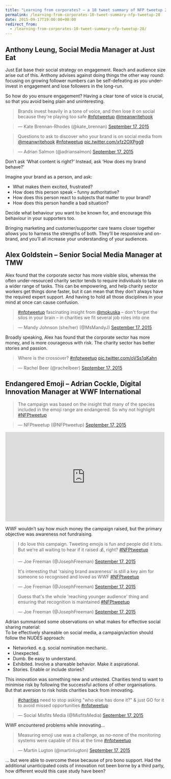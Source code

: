 ```yaml
---
title: "Learning from corporates? – a 10 tweet summary of NFP tweetup 28"
permalink: /learning-from-corporates-10-tweet-summary-nfp-tweetup-28
date: 2015-09-17T19:00:00+00:00
redirect_from:
  - /learning-from-corporates-10-tweet-summary-nfp-tweetup-28/
---
```


## Anthony Leung, Social Media Manager at Just Eat

Just Eat base their social strategy on engagement. Reach and audience size arise out of this. Anthony advises against doing things the other way round: focusing on growing follower numbers can be self-defeating as you under-invest in engagement and lose followers in the long-run.

So how do you ensure engagement? Having a clear tone of voice is crucial, so that you avoid being plain and uninteresting.

> Brands invest heavily in a tone of voice, and then lose it on social because they're playing too safe [#nfptweetup](https://twitter.com/hashtag/nfptweetup?src=hash&ref_src=twsrc%5Etfw) [@meanwritehook](https://twitter.com/meanwritehook)

> — Kate Brennan-Rhodes (@kate_brennan) [September 17, 2015](https://twitter.com/kate_brennan/status/644564777625387008?ref_src=twsrc%5Etfw)

> Questions to ask to discover who your brand is on social media from [@meanwritehook](https://twitter.com/meanwritehook) [#nfptweetup](https://twitter.com/hashtag/nfptweetup?src=hash&ref_src=twsrc%5Etfw) [pic.twitter.com/xfz2OXPgg9](http://t.co/xfz2OXPgg9)

> — Adrian Salmon (@adriansalmon) [September 17, 2015](https://twitter.com/adriansalmon/status/644565267524272128?ref_src=twsrc%5Etfw)

Don’t ask ‘What content is right?’ Instead, ask ‘How does my brand behave?’

Imagine your brand as a person, and ask:

- What makes them excited, frustrated?
- How does this person speak – funny authoritative?
- How does this person react to subjects that matter to your brand?
- How does this person handle a bad situation?

Decide what behaviour you want to be known for, and encourage this behaviour in your supporters too.

Bringing marketing and customer/supporter care teams closer together allows you to harness the strengths of both. They’ll be responsive and on-brand, and you’ll all increase your understanding of your audiences.

## Alex Goldstein – Senior Social Media Manager at TMW

Alex found that the corporate sector has more visible silos, whereas the often under-resourced charity sector tends to require individuals to take on a wider range of tasks. This can be empowering, and help charity sector workers get things done faster, but it can mean that they don’t always have the required expert support. And having to hold all those disciplines in your mind at once can cause confusion.

> [#nfptweetup](https://twitter.com/hashtag/nfptweetup?src=hash&ref_src=twsrc%5Etfw) fascinating insight from [@mokuska](https://twitter.com/mokuska) – don't forget the silos in your brain – in charities we fit several job roles into one

> — Mandy Johnson (she/her) (@MsMandyJ) [September 17, 2015](https://twitter.com/MsMandyJ/status/644571130024562688?ref_src=twsrc%5Etfw)

Broadly speaking, Alex has found that the corporate sector has more money, and is more courageous with risk. The charity sector has better stories and passion.

> Where is the crossover? [#nfptweetup](https://twitter.com/hashtag/nfptweetup?src=hash&ref_src=twsrc%5Etfw) [pic.twitter.com/oVSs1qKahn](http://t.co/oVSs1qKahn)

> — Rachel Beer (@rachelbeer) [September 17, 2015](https://twitter.com/rachelbeer/status/644572474814894080?ref_src=twsrc%5Etfw)

## Endangered Emoji – Adrian Cockle, Digital Innovation Manager at WWF International

> The campaign was based on the insight that many of the species included in the emoji range are endangered. So why not highlight [#NFPtweetup](https://twitter.com/hashtag/NFPtweetup?src=hash&ref_src=twsrc%5Etfw)

> — NFPtweetup (@NFPtweetup) [September 17, 2015](https://twitter.com/NFPtweetup/status/644580348731461633?ref_src=twsrc%5Etfw)

<iframe src="https://www.youtube.com/embed/127156576" width="500" height="281" frameborder="0" webkitallowfullscreen="" mozallowfullscreen="" allowfullscreen=""></iframe>

WWF wouldn’t say how much money the campaign raised, but the primary objective was awareness not fundraising.

> I do love this campaign. Tweeting emojis is fun and people did it lots. But we're all waiting to hear if it raised 💰, right? [#NFPtweetup](https://twitter.com/hashtag/NFPtweetup?src=hash&ref_src=twsrc%5Etfw)

> — Joe Freeman (@JosephFreeman) [September 17, 2015](https://twitter.com/JosephFreeman/status/644581817677414401?ref_src=twsrc%5Etfw)

> It's interesting that 'raising brand awareness' is still a key aim for someone so recognised and loved as WWF [#NFPtweetup](https://twitter.com/hashtag/NFPtweetup?src=hash&ref_src=twsrc%5Etfw)

> — Joe Freeman (@JosephFreeman) [September 17, 2015](https://twitter.com/JosephFreeman/status/644582852357693440?ref_src=twsrc%5Etfw)

> Guess that's the whole 'reaching younger audience' thing and ensuring that recognition is maintained [#NFPtweetup](https://twitter.com/hashtag/NFPtweetup?src=hash&ref_src=twsrc%5Etfw)

> — Joe Freeman (@JosephFreeman) [September 17, 2015](https://twitter.com/JosephFreeman/status/644582992430669825?ref_src=twsrc%5Etfw)

Adrian summarised some observations on what makes for effective social sharing material:  
To be effectively shareable on social media, a campaign/action should follow the NUDES approach:

- Networked. e.g. social nomination mechanic.
- Unexpected.
- Dumb. Be easy to understand.
- Exhibited. Involve a shareable behavior. Make it aspirational.
- Stories. Enable or include stories?

This innovation was something new and untested. Charities tend to want to minimise risk by following the successful actions of other organisations.  
But that aversion to risk holds charities back from innovating.

> [#charities](https://twitter.com/hashtag/charities?src=hash&ref_src=twsrc%5Etfw) need to stop asking "who else has done it?" & just GO for it to avoid missed opportunities [#nfptweetup](https://twitter.com/hashtag/nfptweetup?src=hash&ref_src=twsrc%5Etfw)

> — Social Misfits Media (@MisfitsMedia) [September 17, 2015](https://twitter.com/MisfitsMedia/status/644588753617596416?ref_src=twsrc%5Etfw)

WWF encountered problems while innovating…

> Measuring emoji use was a challenge, as no-none of the monitoring systems were capable of this at the time [#nfptweetup](https://twitter.com/hashtag/nfptweetup?src=hash&ref_src=twsrc%5Etfw)

> — Martin Lugton (@martinlugton) [September 17, 2015](https://twitter.com/martinlugton/status/644586433303420928?ref_src=twsrc%5Etfw)

… but were able to overcome these because of pro bono support. Had the additional unanticipated costs of innovation not been borne by a third party, how different would this case study have been?